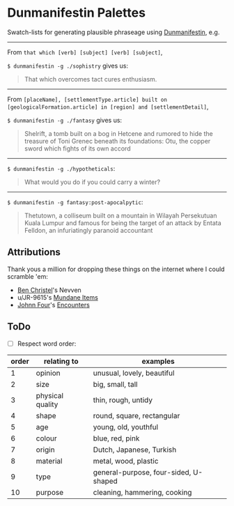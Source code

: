# Dunmanifestin Palettes

Swatch-lists for generating plausible phraseage using [Dunmanifestin](https://github.com/quavmo/Dunmanifestin), e.g.

---
From `that which [verb] [subject] [verb] [subject]`,

`$ dunmanifestin -g ./sophistry` gives us:
>That which overcomes tact cures enthusiasm.

---
From `[placeName], [settlementType.article] built on [geologicalFormation.article] in [region] and [settlementDetail]`,

`$ dunmanifestin -g ./fantasy` gives us:
> Shelrift, a tomb built on a bog in Hetcene and rumored to hide the treasure of Toni Grenec beneath its foundations: Otu, the copper sword which fights of its own accord

---
`$ dunmanifestin -g ./hypotheticals`:
> What would you do if you could carry a winter?

---
`$ dunmanifestin -g fantasy:post-apocalpytic`:

> Thetutown, a colliseum built on a mountain in Wilayah Persekutuan Kuala Lumpur and famous for being the target of an attack by Entata Felldon, an infuriatingly paranoid accountant

## Attributions

Thank yous a million for dropping these things on the internet where I could scramble 'em:

- [Ben Christel](https://github.com/benchristel)'s Nevven
- u/JR-9615's [Mundane Items](https://www.reddit.com/r/DnD/comments/3yvy58/commonmundane_item_list_d100/)
- [Johnn Four](https://www.roleplayingtips.com/)'s [Encounters](https://s3.amazonaws.com/RPT-eBooks/1372-fantasy-roadside-encounters.pdf)

## ToDo

- [ ] Respect word order:

| order | relating to      | examples                              |
|-------|------------------|---------------------------------------|
| 1     | opinion          | unusual, lovely, beautiful            |
| 2     | size             | big, small, tall                      |
| 3     | physical quality | thin, rough, untidy                   |
| 4     | shape            | round, square, rectangular            |
| 5     | age              | young, old, youthful                  |
| 6     | colour           | blue, red, pink                       |
| 7     | origin           | Dutch, Japanese, Turkish              |
| 8     | material         | metal, wood, plastic                  |
| 9     | type             | general-purpose, four-sided, U-shaped |
| 10    | purpose          | cleaning, hammering, cooking          |
